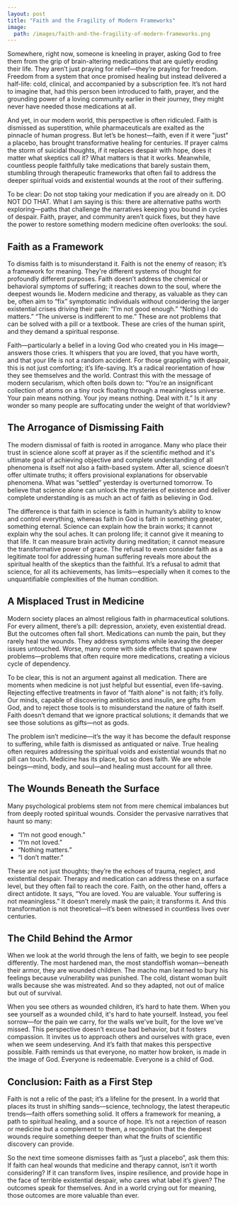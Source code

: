 ```yaml
---
layout: post
title: "Faith and the Fragility of Modern Frameworks"
image:
  path: /images/faith-and-the-fragility-of-modern-frameworks.png
---
```


Somewhere, right now, someone is kneeling in prayer, asking God to free them from the grip of brain-altering medications that are quietly eroding their life. They aren’t just praying for relief—they’re praying for freedom. Freedom from a system that once promised healing but instead delivered a half-life: cold, clinical, and accompanied by a subscription fee. It’s not hard to imagine that, had this person been introduced to faith, prayer, and the grounding power of a loving community earlier in their journey, they might never have needed those medications at all.

And yet, in our modern world, this perspective is often ridiculed. Faith is dismissed as superstition, while pharmaceuticals are exalted as the pinnacle of human progress. But let’s be honest—faith, even if it were "just" a placebo, has brought transformative healing for centuries. If prayer calms the storm of suicidal thoughts, if it replaces despair with hope, does it matter what skeptics call it? What matters is that it works. Meanwhile, countless people faithfully take medications that barely sustain them, stumbling through therapeutic frameworks that often fail to address the deeper spiritual voids and existential wounds at the root of their suffering.

To be clear: Do not stop taking your medication if you are already on it. DO NOT DO THAT. What I am saying is this: there are alternative paths worth exploring—paths that challenge the narratives keeping you bound in cycles of despair. Faith, prayer, and community aren’t quick fixes, but they have the power to restore something modern medicine often overlooks: the soul.

## **Faith as a Framework**

To dismiss faith is to misunderstand it. Faith is not the enemy of reason; it’s a framework for meaning. They're different systems of thought for profoundly different purposes. Faith doesn’t address the chemical or behavioral symptoms of suffering; it reaches down to the soul, where the deepest wounds lie. Modern medicine and therapy, as valuable as they can be, often aim to “fix” symptomatic individuals without considering the larger existential crises driving their pain: “I’m not good enough.” “Nothing I do matters.” “The universe is indifferent to me.” These are not problems that can be solved with a pill or a textbook. These are cries of the human spirit, and they demand a spiritual response.

Faith—particularly a belief in a loving God who created you in His image—answers those cries. It whispers that you are loved, that you have worth, and that your life is not a random accident. For those grappling with despair, this is not just comforting; it’s life-saving. It’s a radical reorientation of how they see themselves and the world. Contrast this with the message of modern secularism, which often boils down to: “You’re an insignificant collection of atoms on a tiny rock floating through a meaningless universe. Your pain means nothing. Your joy means nothing. Deal with it.” Is it any wonder so many people are suffocating under the weight of that worldview?

## **The Arrogance of Dismissing Faith**

The modern dismissal of faith is rooted in arrogance. Many who place their trust in science alone scoff at prayer as if the scientific method and it's ultimate goal of achieving objective and complete understanding of all phenomena is itself not also a faith-based system. After all, science doesn’t offer ultimate truths; it offers provisional explanations for observable phenomena. What was “settled” yesterday is overturned tomorrow. To believe that science alone can unlock the mysteries of existence and deliver complete understanding is as much an act of faith as believing in God.

The difference is that faith in science is faith in humanity’s ability to know and control everything, whereas faith in God is faith in something greater, something eternal. Science can explain how the brain works; it cannot explain why the soul aches. It can prolong life; it cannot give it meaning to that life. It can measure brain activity during meditation; it cannot measure the transformative power of grace. The refusal to even consider faith as a legitimate tool for addressing human suffering reveals more about the spiritual health of the skeptics than the faithful. It’s a refusal to admit that science, for all its achievements, has limits—especially when it comes to the unquantifiable complexities of the human condition.

## **A Misplaced Trust in Medicine**

Modern society places an almost religious faith in pharmaceutical solutions. For every ailment, there’s a pill: depression, anxiety, even existential dread. But the outcomes often fall short. Medications can numb the pain, but they rarely heal the wounds. They address symptoms while leaving the deeper issues untouched. Worse, many come with side effects that spawn new problems—problems that often require more medications, creating a vicious cycle of dependency.

To be clear, this is not an argument against all medication. There are moments when medicine is not just helpful but essential, even life-saving. Rejecting effective treatments in favor of “faith alone” is not faith; it’s folly. Our minds, capable of discovering antibiotics and insulin, are gifts from God, and to reject those tools is to misunderstand the nature of faith itself. Faith doesn’t demand that we ignore practical solutions; it demands that we see those solutions as gifts—not as gods.

The problem isn’t medicine—it’s the way it has become the default response to suffering, while faith is dismissed as antiquated or naïve. True healing often requires addressing the spiritual voids and existential wounds that no pill can touch. Medicine has its place, but so does faith. We are whole beings—mind, body, and soul—and healing must account for all three.

## **The Wounds Beneath the Surface**

Many psychological problems stem not from mere chemical imbalances but from deeply rooted spiritual wounds. Consider the pervasive narratives that haunt so many:

- “I’m not good enough.”
- “I’m not loved.”
- “Nothing matters.”
- “I don’t matter.”

These are not just thoughts; they’re the echoes of trauma, neglect, and existential despair. Therapy and medication can address these on a surface level, but they often fail to reach the core. Faith, on the other hand, offers a direct antidote. It says, “You are loved. You are valuable. Your suffering is not meaningless.” It doesn’t merely mask the pain; it transforms it. And this transformation is not theoretical—it’s been witnessed in countless lives over centuries.

## **The Child Behind the Armor**

When we look at the world through the lens of faith, we begin to see people differently. The most hardened man, the most standoffish woman—beneath their armor, they are wounded children. The macho man learned to bury his feelings because vulnerability was punished. The cold, distant woman built walls because she was mistreated. And so they adapted, not out of malice but out of survival.

When you see others as wounded children, it’s hard to hate them. When you see yourself as a wounded child, it's hard to hate yourself. Instead, you feel sorrow—for the pain we carry, for the walls we've built, for the love we've missed. This perspective doesn’t excuse bad behavior, but it fosters compassion. It invites us to approach others and ourselves with grace, even when we seem undeserving. And it’s faith that makes this perspective possible. Faith reminds us that everyone, no matter how broken, is made in the image of God. Everyone is redeemable. Everyone is a child of God.

## **Conclusion: Faith as a First Step**

Faith is not a relic of the past; it’s a lifeline for the present. In a world that places its trust in shifting sands—science, technology, the latest therapeutic trends—faith offers something solid. It offers a framework for meaning, a path to spiritual healing, and a source of hope. It’s not a rejection of reason or medicine but a complement to them, a recognition that the deepest wounds require something deeper than what the fruits of scientific discovery can provide.

So the next time someone dismisses faith as “just a placebo”, ask them this: If faith can heal wounds that medicine and therapy cannot, isn’t it worth considering? If it can transform lives, inspire resilience, and provide hope in the face of terrible existential despair, who cares what label it’s given? The outcomes speak for themselves. And in a world crying out for meaning, those outcomes are more valuable than ever.